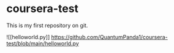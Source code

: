 # coursera-test
This is my first repository on git.

![[helloworld.py]]
https://github.com/QuantumPanda1/coursera-test/blob/main/helloworld.py